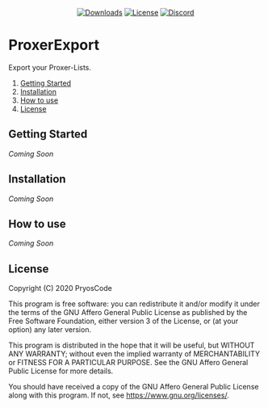 <p align="center">
    <a href="https://github.com/PryosCode/ProxerExport/raw/master/ProxerExport.user.js"><img src="https://img.shields.io/github/v/release/PryosCode/ProxerExport?label=Install" alt="Downloads"></a>
    <a href="https://github.com/PryosCode/ProxerExport/blob/master/LICENSE"><img src="https://img.shields.io/github/license/PryosCode/ProxerExport?label=License" alt="License"></a>
    <a href="https://discord.gg/bF2GRHq"><img src="https://discordapp.com/api/guilds/350302354639290379/widget.png" alt="Discord"></a>
</p>

# ProxerExport

Export your Proxer-Lists.

1. [Getting Started](#getting-started)
2. [Installation](#installation)
3. [How to use](#how-to-use)
4. [License](#license)

## Getting Started

_Coming Soon_

## Installation

_Coming Soon_

## How to use

_Coming Soon_

## License

Copyright (C) 2020 PryosCode

This program is free software: you can redistribute it and/or modify
it under the terms of the GNU Affero General Public License as published
by the Free Software Foundation, either version 3 of the License, or
    (at your option) any later version.

This program is distributed in the hope that it will be useful,
but WITHOUT ANY WARRANTY; without even the implied warranty of
MERCHANTABILITY or FITNESS FOR A PARTICULAR PURPOSE.  See the
GNU Affero General Public License for more details.

You should have received a copy of the GNU Affero General Public License
along with this program.  If not, see <https://www.gnu.org/licenses/>.